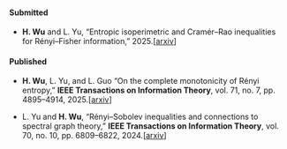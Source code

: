#### Submitted

- <strong>H. Wu</strong> and L. Yu, “Entropic isoperimetric and Cramér–Rao inequalities for Rényi–Fisher
information,” 2025.[[arxiv](arXiv:2504.01837v2)]

#### Published

- <strong>H. Wu</strong>, L. Yu, and L. Guo “On the complete monotonicity of Rényi entropy,” <strong> IEEE
Transactions on Information Theory</strong>, vol. 71, no. 7, pp. 4895–4914, 2025.[[arxiv](arXiv:2312.01819v3)]

- L. Yu and <strong>H. Wu</strong>, “Rényi–Sobolev inequalities and connections to spectral graph theory,” <strong> IEEE
Transactions on Information Theory</strong>, vol. 70, no. 10, pp. 6809–6822, 2024.[[arxiv](arXiv:2306.12288v2)]



